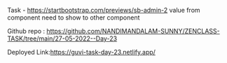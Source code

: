Task - https://startbootstrap.com/previews/sb-admin-2 value from component need to show to other component

Github repo : https://github.com/NANDIMANDALAM-SUNNY/ZENCLASS-TASK/tree/main/27-05-2022--Day-23

Deployed Link:https://guvi-task-day-23.netlify.app/
